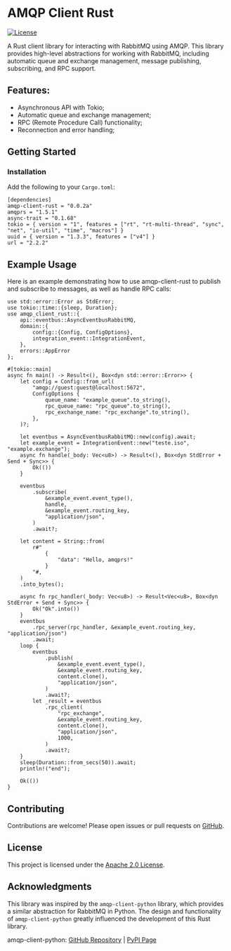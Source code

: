 # AMQP Client Rust
[![License][license-image]][license-url]

A Rust client library for interacting with RabbitMQ using AMQP. This library provides high-level abstractions for working with RabbitMQ, including automatic queue and exchange management, message publishing, subscribing, and RPC support.

## Features:
- Asynchronous API with Tokio;
- Automatic queue and exchange management;
- RPC (Remote Procedure Call) functionality;
- Reconnection and error handling;

[//]: # (These are reference links used in the body of this note.)
[license-image]: https://img.shields.io/badge/license-Apache%202-blue.svg
[license-url]: https://github.com/berrytern/amqp-client-rust/blob/master/LICENSE

## Getting Started

### Installation
Add the following to your `Cargo.toml`:
```
[dependencies]
amqp-client-rust = "0.0.2a"
amqprs = "1.5.1"
async-trait = "0.1.68"
tokio = { version = "1", features = ["rt", "rt-multi-thread", "sync", "net", "io-util", "time", "macros"] }
uuid = { version = "1.3.3", features = ["v4"] }
url = "2.2.2"
```

## Example Usage

Here is an example demonstrating how to use amqp-client-rust to publish and subscribe to messages, as well as handle RPC calls:

```
use std::error::Error as StdError;
use tokio::time::{sleep, Duration};
use amqp_client_rust::{
    api::eventbus::AsyncEventbusRabbitMQ,
    domain::{
        config::{Config, ConfigOptions},
        integration_event::IntegrationEvent,
    },
    errors::AppError
};

#[tokio::main]
async fn main() -> Result<(), Box<dyn std::error::Error>> {
    let config = Config::from_url(
        "amqp://guest:guest@localhost:5672",
        ConfigOptions {
            queue_name: "example_queue".to_string(),
            rpc_queue_name: "rpc_queue".to_string(),
            rpc_exchange_name: "rpc_exchange".to_string(),
        },
    )?;

    let eventbus = AsyncEventbusRabbitMQ::new(config).await;
    let example_event = IntegrationEvent::new("teste.iso", "example.exchange");
    async fn handle(_body: Vec<u8>) -> Result<(), Box<dyn StdError + Send + Sync>> {
        Ok(())
    }

    eventbus
        .subscribe(
            &example_event.event_type(),
            handle,
            &example_event.routing_key,
            "application/json",
        )
        .await?;

    let content = String::from(
        r#"
            {
                "data": "Hello, amqprs!"
            }
        "#,
    )
    .into_bytes();

    async fn rpc_handler(_body: Vec<u8>) -> Result<Vec<u8>, Box<dyn StdError + Send + Sync>> {
        Ok("Ok".into())
    }
    eventbus
        .rpc_server(rpc_handler, &example_event.routing_key, "application/json")
        .await;
    loop {
        eventbus
            .publish(
                &example_event.event_type(),
                &example_event.routing_key,
                content.clone(),
                "application/json",
            )
            .await?;
        let _result = eventbus
            .rpc_client(
                "rpc_exchange",
                &example_event.routing_key,
                content.clone(),
                "application/json",
                1000,
            )
            .await?;
    }
    sleep(Duration::from_secs(50)).await;
    println!("end");

    Ok(())
}
```

## Contributing
Contributions are welcome! Please open issues or pull requests on [GitHub](https://github.com/berrytern/amqp-client-rust/).
## License
This project is licensed under the [Apache 2.0 License](./LICENSE).

## Acknowledgments
This library was inspired by the `amqp-client-python` library, which provides a similar abstraction for RabbitMQ in Python. The design and functionality of `amqp-client-python` greatly influenced the development of this Rust library.

amqp-client-python: [GitHub Repository](https://github.com/nutes-uepb/amqp-client-python) | [PyPI Page](https://pypi.org/project/amqp-client-python/)
